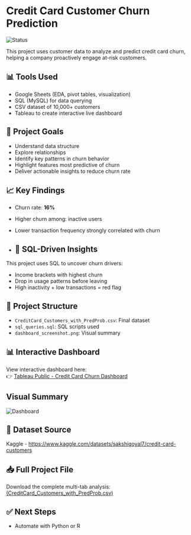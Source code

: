 # Credit Card Customer Churn Prediction
![Status](https://img.shields.io/badge/Status-Complete-brightgreen)

This project uses customer data to analyze and predict credit card churn, helping a company proactively engage at-risk customers.

## 📊 Tools Used
- Google Sheets (EDA, pivot tables, visualization)
- SQL (MySQL) for data querying
- CSV dataset of 10,000+ customers
- Tableau to create interactive live dashboard

## 🧠 Project Goals
- Understand data structure
- Explore relationships
- Identify key patterns in churn behavior
- Highlight features most predictive of churn
- Deliver actionable insights to reduce churn rate

## 📈 Key Findings
- Churn rate: **16%**
- Higher churn among: inactive users
- Lower transaction frequency strongly correlated with churn

- ## 🔎 SQL-Driven Insights
This project uses SQL to uncover churn drivers:
- Income brackets with highest churn
- Drop in usage patterns before leaving
- High inactivity + low transactions = red flag

## 📂 Project Structure
- `CreditCard_Customers_with_PredProb.csv`: Final dataset
- `sql_queries.sql`: SQL scripts used
- `dashboard_screenshot.png`: Visual summary

## 📊 Interactive Dashboard

View interactive dashboard here:  
👉 [Tableau Public - Credit Card Churn Dashboard](https://public.tableau.com/views/CreditCardChurnPredictionDashboard/Dashboard?:language=en-US&:sid=&:redirect=auth&:display_count=n&:origin=viz_share_link)

## Visual Summary

![Dashboard](https://github.com/zaidfdgh/credit-card-churn-prediction/blob/main/dashboard_snapshot.PNG)

## 📎 Dataset Source
Kaggle - https://www.kaggle.com/datasets/sakshigoyal7/credit-card-customers

## 📥 Full Project File

Download the complete multi-tab analysis:  
[(CreditCard_Customers_with_PredProb.csv)](https://github.com/zaidfdgh/credit-card-churn-prediction/blob/main/CreditCard_Customers_with_PredProb.csv)

## ✅ Next Steps
- Automate with Python or R









